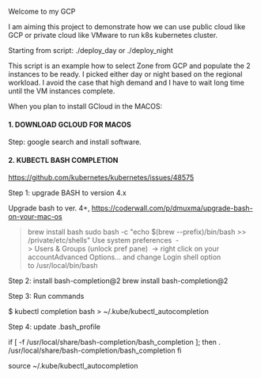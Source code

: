 Welcome to my GCP

I am aiming this project to demonstrate how we can use public cloud like GCP or private cloud like VMware to run k8s kubernetes cluster.

Starting from script:
./deploy_day or ./deploy_night

This script is an example how to select Zone from GCP and populate the 2 instances to be ready. I picked either day or night based on the regional workload. I avoid the case that high demand and I have to wait long time until the VM instances complete.

When you plan to install GCloud in the MACOS:

#### 1. DOWNLOAD GCLOUD FOR MACOS ####

Step: google search and install software.

#### 2. KUBECTL BASH COMPLETION ####

https://github.com/kubernetes/kubernetes/issues/48575

Step 1: upgrade BASH to version 4.x

Upgrade bash to ver. 4+, https://coderwall.com/p/dmuxma/upgrade-bash-on-your-mac-os
> brew install bash
> sudo bash -c "echo $(brew --prefix)/bin/bash >> /private/etc/shells"
> Use system preferences 
	-> Users & Groups (unlock pref pane) 
	-> right click on your accountAdvanced Options... and change Login shell option to /usr/local/bin/bash

Step 2: install bash-completion@2
brew install bash-completion@2

Step 3: Run commands

$ kubectl completion bash > ~/.kube/kubectl_autocompletion

Step 4: update .bash_profile

if [ -f /usr/local/share/bash-completion/bash_completion ]; then
  . /usr/local/share/bash-completion/bash_completion
fi

source ~/.kube/kubectl_autocompletion

